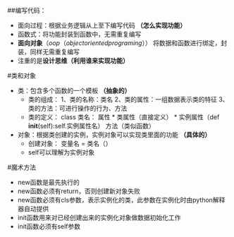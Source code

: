 ##编写代码：
* 面向过程：根据业务逻辑从上至下编写代码 **（怎么实现功能）**
* 函数式：将功能封装到函数中，无需重复编写
* **面向对象**（$oop（object oriented programing）$）
将数据和函数进行绑定，封装，同样无需重复编写
* 注重的是**设计思维（利用谁来实现功能）**

#类和对象
* 类：包含多个函数的一个模板 **（抽象的）**
    * 类的组成：
    1、类的名称：类名
    2、类的属性：一组数据表示类的特征
    3、类的方法：可进行操作的行为、方法
    * 类的定义：
    class 类名：
        属性
            * 类属性（直接定义）
            * 实例属性（def __init__(self):self.实例属性名）
        方法（类似函数）
* 对象：根据类创建的实例，实例对象可以实现类里面的功能 **（具体的）**
    * 创建对象：
    变量名 = 类名（）
    * self可以理解为实例对象

#魔术方法
* new函数是最先执行的
* new函数必须有return，否则创建新对象失败
* new函数必须有cls参数，表示实例化的类，此参数在实例化时由python解释器自动提供
* init函数用来对已经创建出来的实例化对象做数据初始化工作
* init函数必须有self参数
